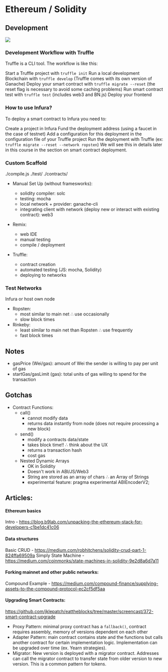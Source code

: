 # Ethereum / Solidity

## Development

[![](https://mermaid.ink/img/eyJjb2RlIjoiZ3JhcGggVERcbkFbU291cmNlIENvZGUgKi5zb2xdIFxuLS0-IEIoU29saWRpdHkgQ29tcGlsZXIpXG5CIC0tPiBDW0FCSV1cbkIgLS0-IERbQnl0ZWNvZGVdXG5DIC0tPiBFW1dlYjNdXG5EIC0tPnxEZXBsb3l8IEZbQ29udHJhY3QgSW5zdGFuY2Ugb24gbmV0d29yay9sb2NhbF1cbkUgLS0-IEZcbiIsIm1lcm1haWQiOnsidGhlbWUiOiJkZWZhdWx0In0sInVwZGF0ZUVkaXRvciI6ZmFsc2V9)](https://mermaid-js.github.io/mermaid-live-editor/#/edit/eyJjb2RlIjoiZ3JhcGggVERcbkFbU291cmNlIENvZGUgKi5zb2xdIFxuLS0-IEIoU29saWRpdHkgQ29tcGlsZXIpXG5CIC0tPiBDW0FCSV1cbkIgLS0-IERbQnl0ZWNvZGVdXG5DIC0tPiBFW1dlYjNdXG5EIC0tPnxEZXBsb3l8IEZbQ29udHJhY3QgSW5zdGFuY2Ugb24gbmV0d29yay9sb2NhbF1cbkUgLS0-IEZcbiIsIm1lcm1haWQiOnsidGhlbWUiOiJkZWZhdWx0In0sInVwZGF0ZUVkaXRvciI6ZmFsc2V9)

### Development Workflow with Truffle

Truffle is a CLI tool. The workflow is like this:

Start a Truffle project with `truffle init`
Run a local development Blockchain with `truffle develop` (Truffle comes with its own version of Ganache)
Deploy your smart contract with `truffle migrate --reset` (the reset flag is necessary to avoid some caching problems)
Run smart contract test with `truffle test` (includes web3 and BN.js)
Deploy your frontend

### How to use Infura?

To deploy a smart contract to Infura you need to:

Create a project in Infura
Fund the deployment address (using a faucet in the case of testnet)
Add a configuration for this deployment in the configuration file of your Truffle project
Run the deployment with Truffle (ex: `truffle migrate --reset --network ropsten`)
We will see this in details later in this course in the section on smart contract deployment.

### Custom Scaffold

./compile.js
./test/
./contracts/

- Manual Set Up (without framesworks):

  - solidity compiler: solc
  - testing: mocha
  - local network + provider: ganache-cli
  - integrating client with network (deploy new or interact with existing contract): web3

- Remix:

  - web IDE
  - manual testing
  - compile / deployment

- Truffle:
  - contract creation
  - automated testing (JS: mocha, Solidity)
  - deploying to networks

### Test Networks

Infura or host own node

- Ropsten:
  - most similar to main net ∴ use occasionally
  - slow block times
- Rinkeby:
  - least similar to main net than Ropsten ∴ use frequently
  - fast block times

## Notes

- gasPrice (Wei/gas): amount of Wei the sender is willing to pay per unit of gas
- startGas/gasLimit (gas): total units of gas willing to spend for the transaction

## Gotchas

- Contract Functions:
  - call()
    - cannot modify data
    - returns data instantly from node (does not require processing a new block)
  - send()
    - modify a contracts data/state
    - takes block time!! ∴ think about the UX
    - returns a transaction hash
    - cost gas
  - Nested Dynamic Arrays
    - OK in Solidity
    - Doesn't work in ABI/JS/Web3
    - String are stored as an array of chars ∴ an Array of Strings
    - experimental feature: pragma experimental ABIEncoderV2;

## Articles:

#### Ethereum basics

Intro - https://blog.b9lab.com/unpacking-the-ethereum-stack-for-developers-c1be1dc41c06

#### Data structures

Basic CRUD - https://medium.com/robhitchens/solidity-crud-part-1-824ffa69509a
Simply State Machine - https://medium.com/coinmonks/state-machines-in-solidity-9e2d8a6d7a11

#### Forking mainnet and other public networks:

Compound Example - https://medium.com/compound-finance/supplying-assets-to-the-compound-protocol-ec2cf5df5aa

#### Upgrading Smart Contracts:

https://github.com/jklepatch/eattheblocks/tree/master/screencast/372-smart-contract-upgrade

- Proxy Pattern: minimal proxy contract has a `fallback()`, contract requires assembly, memory of versions dependent on each other
- Adapter Pattern: main contract contains state and the functions but calls another contract for certain implementation logic. Implementation can be upgraded over time (ex. Yearn strategies).
- Migrator: New version is deployed with a migrator contract. Addresses can call the migrator contract to transfer state from older version to new version. This is a common pattern for tokens.
